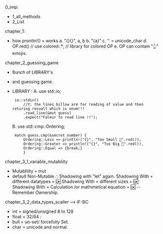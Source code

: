 0_imp:

- 1_all_methods
- 2_List

chapter_1:

- how prontln!() = works
  a. "{}{}", a, b
  b. "{a}"
  c. '' = unicode_char
  d. OP.red() // use colored::\*; // library for colored OP
  e. OP can contain "👆" emojis.

chapter_2_guessing_game

- Bunch of LIBRARY's
- and guessing game.
- LIBRARY :
  A. use std::io;

       io::stdin()
           //Y: the lines billow are for reading of value and then returing resualt which is enum!!!
           .read_line(&mut guess)
           .expect("Faleur to read line !!");

  B. use std::cmp::Ordering;

       match guess.cmp(&secret_number) {
           Ordering::Less => println!("{}", "Too Small 🔽".red()),
           Ordering::Greater => println!("{}", "Too Big 🔼".red()),
           Ordering::Equal => {break;}
           }

chapter_3_1_variable_mutabliity

- Mutablility = mut
- defautl Non-Mutable
  ∴ Shadowing with "let" again.
  Shadowing With = different datatypes = 🆗
  Shadowing With = different sizes = 🆗
  Shadowing With = Calculation /or mathimetical equation = 🆗
  -- Remember Ownership.

chapter_3_2_data_types_scaller --> IF-BC

- int = signed/unsigned 8 to 128
- float = 32/64 :
- bull = un-set/ forcefully Set.
- char = unicode and normal.
